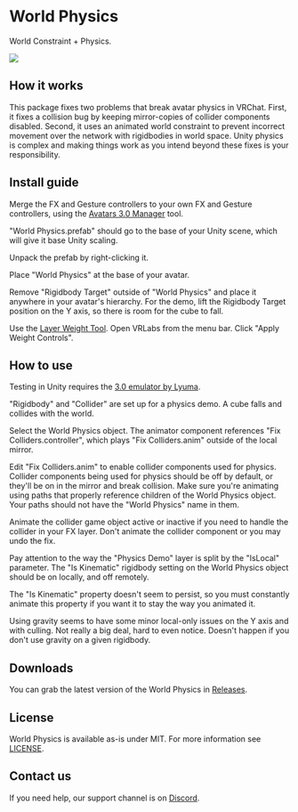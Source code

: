 <div>
  <h1>World Physics</h1>
  <p>
     World Constraint + Physics.
  </p>
  <a href="https://github.com/VRLabs/World-Physics/releases/latest">
    <img src="https://img.shields.io/badge/Unity-2019.4-green.svg?style=flat-square">
  </a>
  <br />
</div>

## How it works

This package fixes two problems that break avatar physics in VRChat. First, it fixes a collision bug by keeping mirror-copies of collider components disabled. Second, it uses an animated world constraint to prevent incorrect movement over the network with rigidbodies in world space. Unity physics is complex and making things work as you intend beyond these fixes is your responsibility.

## Install guide

Merge the FX and Gesture controllers to your own FX and Gesture controllers, using the [Avatars 3.0 Manager](https://github.com/VRLabs/Avatars-3.0-Manager) tool.
 
"World Physics.prefab" should go to the base of your Unity scene, which will give it base Unity scaling.

Unpack the prefab by right-clicking it.

Place "World Physics" at the base of your avatar.

Remove "Rigidbody Target" outside of "World Physics" and place it anywhere in your avatar's hierarchy. For the demo, lift the Rigidbody Target position on the Y axis, so there is room for the cube to fall.

Use the [Layer Weight Tool](https://github.com/VRLabs/Layer-Weight-Tool/). Open VRLabs from the menu bar. Click "Apply Weight Controls".

## How to use

Testing in Unity requires the [3.0 emulator by Lyuma](https://github.com/lyuma/Av3Emulator).

"Rigidbody" and "Collider" are set up for a physics demo. A cube falls and collides with the world.

Select the World Physics object. The animator component references "Fix Colliders.controller", which plays "Fix Colliders.anim" outside of the local mirror.

Edit "Fix Colliders.anim" to enable collider components used for physics. Collider components being used for physics should be off by default, or they'll be on in the mirror and break collision. Make sure you're animating using paths that properly reference children of the World Physics object. Your paths should not have the "World Physics" name in them.

Animate the collider game object active or inactive if you need to handle the collider in your FX layer. Don't animate the collider component or you may undo the fix.

Pay attention to the way the "Physics Demo" layer is split by the "IsLocal" parameter. The "Is Kinematic" rigidbody setting on the World Physics object should be on locally, and off remotely.

The "Is Kinematic" property doesn't seem to persist, so you must constantly animate this property if you want it to stay the way you animated it.

Using gravity seems to have some minor local-only issues on the Y axis and with culling. Not really a big deal, hard to even notice. Doesn't happen if you don't use gravity on a given rigidbody.

## Downloads

You can grab the latest version of the World Physics in [Releases](https://github.com/VRLabs/World-Physics/releases/latest).

## License

World Physics is available as-is under MIT. For more information see [LICENSE](https://github.com/VRLabs/World-Physics/blob/main/LICENSE).

## Contact us

If you need help, our support channel is on [Discord](https://discord.vrlabs.dev).
